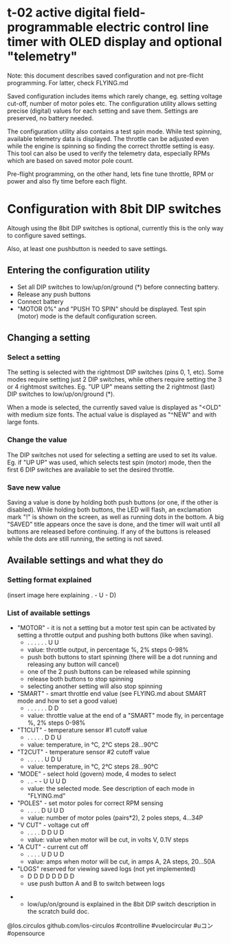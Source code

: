 # t-02 active digital field-programmable electric control line timer with OLED display and optional "telemetry"

Note: this document describes saved configuration and not pre-flicht programming. For latter, check FLYING.md

Saved configuration includes items which rarely change, eg. setting voltage cut-off, number of motor poles etc.
The configuration utility allows setting precise (digital) values for each setting and save them. Settings are
preserved, no battery needed.

The configuration utility also contains a test spin mode. While test spinning, available telemetry data is displayed.
The throttle can be adjusted even while the engine is spinning so finding the correct throttle setting is easy.
This tool can also be used to verify the telemetry data, especially RPMs which are based on saved motor pole count.

Pre-flight programming, on the other hand, lets fine tune throttle, RPM or power and also fly time before each flight.

# Configuration with 8bit DIP switches

Altough using the 8bit DIP switches is optional, currently this is the only way to configure saved settings.

Also, at least one pushbutton is needed to save settings.

## Entering the configuration utility

 - Set all DIP switches to low/up/on/ground (*) before connecting battery.
 - Release any push buttons
 - Connect battery
 - "MOTOR 0%" and "PUSH TO SPIN" should be displayed. Test spin (motor) mode is the default configuration screen.

## Changing a setting

### Select a setting

The setting is selected with the rightmost DIP switches (pins 0, 1, etc). Some modes require setting just 2 DIP
switches, while others require setting the 3 or 4 rightmost switches. Eg. "UP UP" means setting the 2 rightmost (last)
DIP switches to low/up/on/ground (*).

When a mode is selected, the currently saved value is displayed as "<OLD" with medium size fonts. The actual value is
displayed as "^NEW" and with large fonts.

### Change the value

The DIP switches not used for selecting a setting are used to set its value. Eg. if "UP UP" was used, which 
selects test spin (motor) mode, then the first 6 DIP switches are available to set the desired throttle.

### Save new value

Saving a value is done by holding both push buttons (or one, if the other is disabled). While holding both buttons,
the LED will flash, an exclamation mark "!" is shown on the screen, as well as running dots in the bottom. A big
"SAVED" title appears once the save is done, and the timer will wait until all buttons are released before continuing.
If any of the buttons is released while the dots are still running, the setting is not saved.

## Available settings and what they do

### Setting format explained

(insert image here explaining . - U - D)

### List of available settings

 - "MOTOR" - it is not a setting but a motor test spin can be activated by setting a throttle output and pushing
    both buttons (like when saving).
   - . . . . . . U U
   - value: throttle output, in percentage %, 2% steps 0-98%
   - push both buttons to start spinning (there will be a dot running and releasing any button will cancel)
   - one of the 2 push buttons can be released while spinning
   - release both buttons to stop spinning
   - selecting another setting will also stop spinning
 - "SMART" - smart throttle end value (see FLYING.md about SMART mode and how to set a good value)
   - . . . . . . D D
   - value: throttle value at the end of a "SMART" mode fly, in percentage %, 2% steps 0-98%
 - "T1CUT" - temperature sensor #1 cutoff value
   - . . . . . D D U
   - value: temperature, in °C, 2°C steps 28...90°C
 - "T2CUT" - temperature sensor #2 cutoff value
   - . . . . . U D U
   - value: temperature, in °C, 2°C steps 28...90°C
 - "MODE" - select hold (govern) mode, 4 modes to select
    - . . - - U U U D
    - value: the selected mode. See description of each mode in "FLYING.md"
 - "POLES" - set motor poles for correct RPM sensing
   - . . . . D U U D
   - value: number of motor poles (pairs*2), 2 poles steps, 4...34P
 - "V CUT" - voltage cut off
   - . . . . D D U D
   - value: value when motor will be cut, in volts V, 0.1V steps
 - "A CUT" - current cut off
   - . . . . U D U D
   - value: amps when motor will be cut, in amps A, 2A steps, 20...50A
 - "LOGS" reserved for viewing saved logs (not yet implemented)
   - D D D D D D D D
   - use push button A and B to switch between logs


* - low/up/on/ground is explained in the 8bit DIP switch description in the scratch build doc.

@los.circulos
github.com/los-circulos
#controlline #vuelocircular #uコン #opensource
